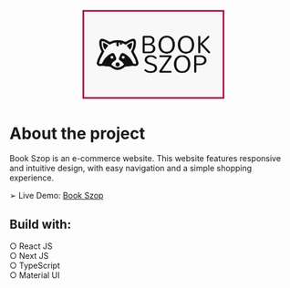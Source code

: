 <p align="center">
<img src='public/logo.png' width="50%" >
</p>

# About the project

Book Szop is an e-commerce website. This website features responsive and intuitive design, with easy navigation and a simple shopping experience.

➢ Live Demo: [Book Szop](https://book-szop.vercel.app/)

## Build with:

○ React JS \
○ Next JS \
○ TypeScript \
○ Material UI
